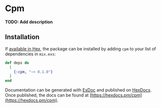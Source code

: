 # Cpm

**TODO: Add description**

## Installation

If [available in Hex](https://hex.pm/docs/publish), the package can be installed
by adding `cpm` to your list of dependencies in `mix.exs`:

```elixir
def deps do
  [
    {:cpm, "~> 0.1.0"}
  ]
end
```

Documentation can be generated with [ExDoc](https://github.com/elixir-lang/ex_doc)
and published on [HexDocs](https://hexdocs.pm). Once published, the docs can
be found at [https://hexdocs.pm/cpm](https://hexdocs.pm/cpm).

